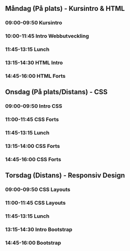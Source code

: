## Måndag (På plats) - Kursintro & HTML
### 09:00-09:50 Kursintro
### 10:00-11:45 Intro Webbutveckling
### 11:45-13:15 Lunch
### 13:15-14:30 HTML Intro
### 14:45-16:00 HTML Forts

## Onsdag (På plats/Distans) - CSS
### 09:00-09:50 Intro CSS
### 11:00-11:45 CSS Forts
### 11:45-13:15 Lunch
### 13:15-14:00 CSS Forts
### 14:45-16:00 CSS Forts

## Torsdag (Distans) - Responsiv Design
### 09:00-09:50 CSS Layouts
### 11:00-11:45 CSS Layouts
### 11:45-13:15 Lunch
### 13:15-14:30 Intro Bootstrap
### 14:45-16:00 Bootstrap